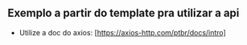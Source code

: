 ## Exemplo a partir do template pra utilizar a api

 - Utilize a doc do axios: [https://axios-http.com/ptbr/docs/intro]
